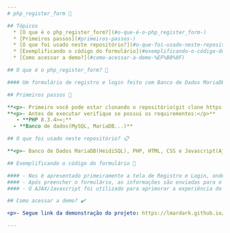 ```yaml
---
# php_register_form 📍

## Tópicos
  * [O que é o php_register_form?](#o-que-é-o-php_register_form-)
  * [Primeiros passos](#primeiros-passos-)
  * [O que foi usado neste repositório?](#o-que-foi-usado-neste-repositório-)
  * [Exemplificando o código do formulário](#exemplificando-o-código-do-formulário-)
  * [Como acessar a demo?](#como-acessar-a-demo-%EF%B8%8F)

## O que é o php_register_form? 🤔

#### Um formulário de registro e login feito com Banco de Dados MariaDB(HeidiSQL), PHP, HTML, CSS e Jquery, com total foco em aprendizado de algumas 

## Primeiros passos 👣

**<p>- Primeiro você pode estar clonando o repositório(git clone https://github.com/LmarDark/php_register_form);</p>**
**<p>- Antes de executar verifique se possui os requirementos:</p>**
   - **PHP 8.3.4>=;**
  - **Banco de dados(MySQL, MariaDB...)**

## O que foi usado neste repositório? 📋

**<p>- Banco de Dados MariaDB(HeidiSQL), PHP, HTML, CSS e Javascript(Ajax);</p>**

## Exemplificando o código do formulário 📑

#### - Nos é apresentado primeiramente a tela de Registro e Login, onde é possível fazer a criação de uma nova conta e caso já possua uma conta, basta clicar no botão 'Já possui cadastro?';
#### - Após preencher o formulário, as informações são enviadas para o nosso arquivo PHP (env.php), onde realizamos a conexão com o banco de dados, registramos o usuário e verificamos se as credenciais são válidas;
#### - O AJAX/Javascript foi utilizado para aprimorar a experiência do usuário, permitindo a estilização e a transição suave dos elementos na tela.

## Como acessar a demo? ✔️

<p>- Segue link da demonstração do projeto: https://lmardark.github.io/php_register_form/</p>

---
```



